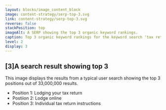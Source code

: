 ```yaml
---
layout: blocks/image_content_block
image: content-strategy/serp-top-3.svg
link: content-strategy/serp-top-3.svg
reverse: false
stackPosition: top
imageAlt: A SERP showing the top 3 organic keyword rankings.
caption: Top 3 organic keyword rankings for the keyword search ‘tax returns’.
level: 2
display: 3
---
```

## [3]A search result showing top 3 

This image displays the results from a typical user search showing the top 3 positions out of 33,000,000 results. 
- Position 1: Lodging your tax return
- Postiion 2: Lodge online
- Position 3: Individual tax return instructions